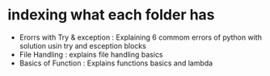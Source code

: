 
# indexing what each folder has
- Erorrs with Try & exception : Explaining 6 commom errors of python with solution usin try and esception blocks
- File Handling : explains file handling basics
- Basics of Function : Explains functions basics and lambda

